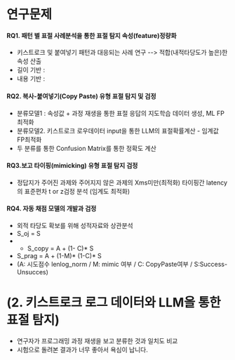 
# 연구문제
#### RQ1.  패턴 별 표절 사례분석을 통한  표절 탐지 속성(feature)정량화
* 키스트로크 및 붙여넣기 패턴과 대응되는 사례 연구 --> 적합(내적타당도가 높은)한 속성 산출
* 길이 기반 :
* 내용 기반 :
#### RQ2. 복사-붙여넣기(Copy Paste) 유형 표절 탐지 및 검정
* 분류모델1 : 속성값 + 과정 재생을 통한 표절 응답의 지도학습 데이터 생성, ML FP최적화
* 분류모델2. 키스트로크 로우데이터 input을 통한 LLM의 표절확률계산 - 임계값 FP최적화
* 두 분류를 통한 Confusion Matrix를 통한 정확도 계산
#### RQ3.보고 타이핑(mimicking) 유형 표절 탐지 검정
* 정답지가 주어진 과제와 주어지지 않은 과제의 Xms미만(최적화) 타이핑간 latency의 표준편차 t or z검정 분석 (임계도 최적화)
#### RQ4.  자동 채점 모델의 개발과 검정
* 외적 타당도 확보를 위해 성적자료와 상관분석
* S_oj = S
* * S_copy = A + (1- C)* S
* S_prag = A + (1-M)* (1-C)* S
* (A: 시도점수 lenlog_norm / M: mimic 여부 /  C: CopyPaste여부 /  S:Success-Unsucces)
# (2. 키스트로크 로그 데이터와 LLM을 통한 표절 탐지)
* 연구자가 프로그래밍 과정 재생을 보고 분류한 것과 일치도 비교
* 시험으로 돌려본 결과가 너무 좋아서 욕심이 납니다.

